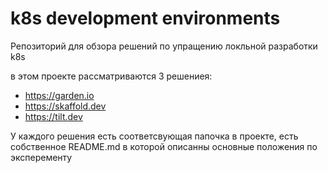 # k8s development environments
Репозиторий для обзора решений по упращению локльной разработки k8s

в этом проекте рассматриваются 3 решениея:
* https://garden.io
* https://skaffold.dev
* https://tilt.dev

У каждого решения есть соответсвующая папочка в проекте, есть собственное README.md в которой описанны основные положения по эксперементу 